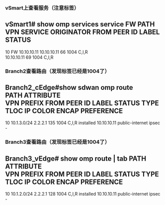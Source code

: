 ### vSmart上查看服务（注意标签）
vSmart1# show omp services service FW 
                                        PATH                      
VPN    SERVICE  ORIGINATOR   FROM PEER        ID     LABEL    STATUS    
------------------------------------------------------------------------
10     FW       10.10.10.11  10.10.10.11      66     1004     C,I,R     
                             10.10.10.11      69     1004     C,I,R                              
### Branch2查看路由（发现标签已经是1004了）                     
Branch2_cEdge#show sdwan omp route    
                                            PATH                      ATTRIBUTE                                                       
VPN    PREFIX              FROM PEER        ID     LABEL    STATUS    TYPE       TLOC IP          COLOR            ENCAP  PREFERENCE  
--------------------------------------------------------------------------------------------------------------------------------------        
10     10.1.3.0/24         2.2.2.1          135    1004     C,I,R     installed  10.10.10.11      public-internet  ipsec  -             

### Branch3查看路由（发现标签已经是1004了）  
Branch3_vEdge# show omp route | tab
                          PATH                      ATTRIBUTE                                                       
VPN    PREFIX              FROM PEER        ID     LABEL    STATUS    TYPE       TLOC IP          COLOR            ENCAP  PREFERENCE  
--------------------------------------------------------------------------------------------------------------------------------------      
10     10.1.2.0/24         2.2.2.1          128    1004     C,I,R     installed  10.10.10.11      public-internet  ipsec  -                                      
